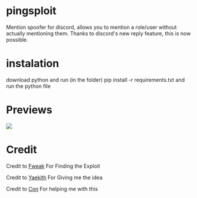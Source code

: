 # pingsploit
Mention spoofer for discord, allows you to mention a role/user without actually mentioning them. Thanks to discord's new reply feature, this is now possible.

# instalation
download python and run (in the folder) pip install -r requirements.txt and run the python file

# Previews
<img src="https://uwu.lol/i/txvhoo.png"/>

# Credit
Credit to [Fweak](https://gitdab.com/Fweak1337) For Finding the Exploit

Credit to [Yaekith](https://github.com/Yaekith/DiscordMS) For Giving me the idea

Credit to [Con](https://github.com/conpatto) For helping me with this

